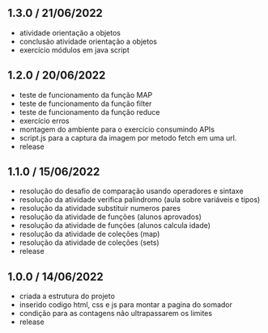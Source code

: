 ## 1.3.0 / 21/06/2022
- atividade orientação a objetos
- conclusão atividade orientação a objetos
- exercício módulos em java script

## 1.2.0 / 20/06/2022
- teste de funcionamento da função MAP
- teste de funcionamento da função filter
- teste de funcionamento da função reduce
- exercício erros
- montagem do ambiente para o exercício consumindo APIs
- script.js para a captura da imagem por metodo fetch em uma url.
- release

## 1.1.0 / 15/06/2022
- resolução do desafio de comparação usando operadores e sintaxe
- resolução da atividade verifica palindromo (aula sobre variáveis e tipos)
- resolução da atividade substituir numeros pares
- resolução da atividade de funções (alunos aprovados)
- resolução da atividade de funções (alunos calcula idade)
- resolução da atividade de coleções (map)
- resolução da atividade de coleções (sets)
- release

## 1.0.0 / 14/06/2022
- criada a estrutura do projeto
- inserido codigo html, css e js para montar a pagina do somador 
- condição para as contagens não ultrapassarem os limites
- release